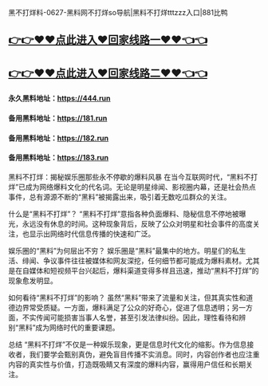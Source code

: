 黑不打烊料-0627-黑料网不打烊so导航|黑料不打烊tttzzz入口|881比鸭

## [👉👉♥♥点此进入♥回家线路一♥♥👈👈](https://unpkg.com/182run/index.html)
## [👉👉♥♥点此进入♥回家线路二♥♥👈👈](https://unpkg.com/182-1run/index.html)

#### 永久黑料地址：https://444.run
#### 备用黑料地址：https://181.run
#### 备用黑料地址：https://182.run
#### 备用黑料地址：https://183.run

黑料不打烊：揭秘娱乐圈那些永不停歇的爆料风暴
在当今互联网时代，“黑料不打烊”已成为网络爆料文化的代名词。无论是明星绯闻、影视圈内幕，还是社会热点事件，总有源源不断的“黑料”被揭露出来，吸引着无数吃瓜群众的关注。

什么是“黑料不打烊”？
“黑料不打烊”意指各种负面爆料、隐秘信息不停地被曝光，永远没有休息的时间。这种现象背后，反映了公众对明星和社会事件的高度关注，也显示出网络时代信息传播的快速和广泛。

娱乐圈的“黑料”为何层出不穷？
娱乐圈是“黑料”最集中的地方。明星们的私生活、绯闻、争议事件往往被媒体和网友深挖，任何细节都可能成为爆料素材。尤其是在自媒体和短视频平台兴起后，爆料渠道变得多样且迅速，推动“黑料不打烊”的现象愈发明显。

如何看待“黑料不打烊”的影响？
虽然“黑料”带来了流量和关注，但其真实性和道德边界常受质疑。一方面，爆料满足了公众的好奇心，促进了信息透明；另一方面，不实传闻可能损害当事人名誉，甚至引发法律纠纷。因此，理性看待和辨别“黑料”成为网络时代的重要课题。

总结
“黑料不打烊”不仅是一种娱乐现象，更是信息时代文化的缩影。作为信息接收者，我们要学会甄别真伪，避免盲目传播不实消息。同时，内容创作者也应注重内容的真实性与价值，打造既吸睛又有深度的爆料内容，赢得用户信任和长期关注。
